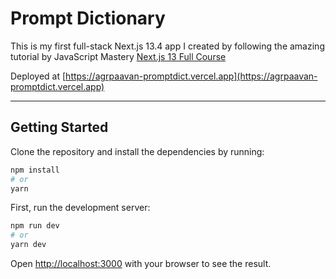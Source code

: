 # Prompt Dictionary

This is my first full-stack Next.js 13.4 app I created by following the amazing tutorial by JavaScript Mastery [Next.js 13 Full Course](https://www.youtube.com/watch?v=wm5gMKuwSYk&t=11212s)

Deployed at [https://agrpaavan-promptdict.vercel.app](https://agrpaavan-promptdict.vercel.app)

---

## Getting Started

Clone the repository and install the dependencies by running:

```bash
npm install
# or
yarn
```

First, run the development server:

```bash
npm run dev
# or
yarn dev
```

Open [http://localhost:3000](http://localhost:3000) with your browser to see the result.
